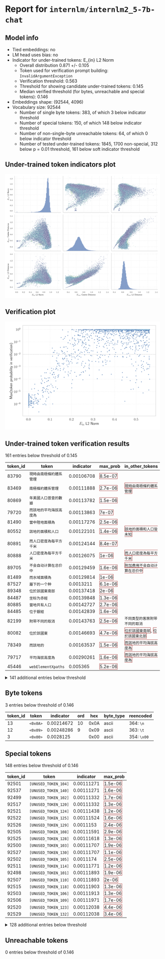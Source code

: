 # Report for `internlm/internlm2_5-7b-chat`

## Model info

* Tied embeddings: no
* LM head uses bias: no
* Indicator for under-trained tokens: E_{in} L2 Norm
  * Overall distribution 0.871 +/- 0.105
  * Token used for verification prompt building: `InvalidArgumentException`
  * Verification threshold: 0.563
  * Threshold for showing candidate under-trained tokens: 0.145
  * Median verified threshold (for bytes, unreachable and special tokens): 0.146
* Embeddings shape: (92544, 4096)
* Vocabulary size: 92544
  * Number of single byte tokens: 383, of which 3 below indicator threshold
  * Number of special tokens: 150, of which 148 below indicator threshold
  * Number of non-single-byte unreachable tokens: 64, of which 0 below indicator threshold
  * Number of tested under-trained tokens: 1845, 1700 non-special, 312 below p = 0.01 threshold, 161 below soft indicator threshold

## Under-trained token indicators plot
![Indicators scatter plots](../indicators_pairplot_byid/internlm_internlm2_5_7b_chat.png)

## Verification plot
![Verification plot](../verifications_scatterplot/internlm_internlm2_5_7b_chat.png)

## Under-trained token verification results
161 entries below threshold of 0.145

|   token_id | token                              |   indicator | max_prob                                                         | in_other_tokens                                                                                                                                                          |
|------------|------------------------------------|-------------|------------------------------------------------------------------|--------------------------------------------------------------------------------------------------------------------------------------------------------------------------|
|      83790 | ````` 現時由南極條約體系管理 ````` |  0.00106708 | <span style='border: 1px solid rgb(169, 68, 66);'>8.5e-07</span> |                                                                                                                                                                          |
|      83469 | ````` 南極條約體系管理 `````       |  0.00111888 | <span style='border: 1px solid rgb(169, 68, 66);'>2.7e-06</span> | <span style='border: 1px solid rgb(169, 68, 66);'>````` 現時由南極條約體系管理 `````</span>                                                                              |
|      80869 | ````` 年美國人口普查的數據 `````   |  0.00113782 | <span style='border: 1px solid rgb(169, 68, 66);'>1.5e-06</span> |                                                                                                                                                                          |
|      79720 | ````` 而該地的平均海拔高度為 ````` |  0.00113863 | <span style='border: 1px solid rgb(169, 68, 66);'>7e-07</span>   |                                                                                                                                                                          |
|      81490 | ````` 當中陸地面積為 `````         |  0.00117276 | <span style='border: 1px solid rgb(169, 68, 66);'>2.5e-06</span> |                                                                                                                                                                          |
|      80552 | ````` 該地的面積和人口 `````       |  0.00122101 | <span style='border: 1px solid rgb(169, 68, 66);'>1.4e-06</span> | <span style='border: 1px solid rgb(169, 68, 66);'>````` 該地的面積和人口皆未知 `````</span>                                                                              |
|      80891 | ````` 而人口密度為每平方千米 ````` |  0.00124144 | <span style='border: 1px solid rgb(169, 68, 66);'>8.4e-07</span> |                                                                                                                                                                          |
|      80888 | ````` 人口密度為每平方千米 `````   |  0.00126075 | <span style='border: 1px solid rgb(169, 68, 66);'>1e-06</span>   | <span style='border: 1px solid rgb(169, 68, 66);'>````` 而人口密度為每平方千米 `````</span>                                                                              |
|      89705 | ````` 不会自动计算在总价中 `````   |  0.00129459 | <span style='border: 1px solid rgb(169, 68, 66);'>1.6e-06</span> | <span style='border: 1px solid rgb(169, 68, 66);'>````` 附加费用不会自动计算在总价中 `````</span>                                                                        |
|      81489 | ````` 而水域面積為 `````           |  0.00129814 | <span style='border: 1px solid rgb(169, 68, 66);'>1e-06</span>   |                                                                                                                                                                          |
|      87527 | ````` 屬下的一个种 `````           |  0.0013211  | <span style='border: 1px solid rgb(169, 68, 66);'>6.1e-06</span> |                                                                                                                                                                          |
|      89348 | ````` 位於該國東南部 `````         |  0.00137418 | <span style='border: 1px solid rgb(169, 68, 66);'>2e-06</span>   |                                                                                                                                                                          |
|      84487 | ````` 坐标为赤經 `````             |  0.00139848 | <span style='border: 1px solid rgb(169, 68, 66);'>1.3e-06</span> |                                                                                                                                                                          |
|      80885 | ````` 當地共有人口 `````           |  0.00142727 | <span style='border: 1px solid rgb(169, 68, 66);'>2.7e-06</span> |                                                                                                                                                                          |
|      84485 | ````` 位于銀經 `````               |  0.00142839 | <span style='border: 1px solid rgb(169, 68, 66);'>1.6e-06</span> |                                                                                                                                                                          |
|      82199 | ````` 附带不同的取消 `````         |  0.00143763 | <span style='border: 1px solid rgb(169, 68, 66);'>2.5e-06</span> | ````` 不同类型的客房附带不同的取消 `````                                                                                                                                 |
|      80082 | ````` 位於該國東 `````             |  0.00146693 | <span style='border: 1px solid rgb(169, 68, 66);'>4.7e-06</span> | <span style='border: 1px solid rgb(169, 68, 66);'>````` 位於該國東南部 `````</span>, <span style='border: 1px solid rgb(169, 68, 66);'>````` 位於該國東北部 `````</span> |
|      78349 | ````` 而該地的 `````               |  0.00163537 | <span style='border: 1px solid rgb(169, 68, 66);'>1.5e-06</span> | <span style='border: 1px solid rgb(169, 68, 66);'>````` 而該地的平均海拔高度為 `````</span>                                                                              |
|      79717 | ````` 平均海拔高度為 `````         |  0.00290261 | <span style='border: 1px solid rgb(169, 68, 66);'>1.6e-06</span> | <span style='border: 1px solid rgb(169, 68, 66);'>````` 而該地的平均海拔高度為 `````</span>                                                                              |
|      45446 | ````` webElementXpaths `````       |  0.005365   | <span style='border: 1px solid rgb(169, 68, 66);'>5.2e-06</span> |                                                                                                                                                                          |
<details><summary>141 additional entries below threshold</summary>

|   token_id | token                                |   indicator | max_prob                                                         | in_other_tokens                                                                                                                                                                                                                                                                                                                                                                                                                    |
|------------|--------------------------------------|-------------|------------------------------------------------------------------|------------------------------------------------------------------------------------------------------------------------------------------------------------------------------------------------------------------------------------------------------------------------------------------------------------------------------------------------------------------------------------------------------------------------------------|
|      91998 | ````` 為輻鰭魚綱鱸形目 `````         |  0.00573614 | <span style='border: 1px solid rgb(169, 68, 66);'>9.4e-07</span> |                                                                                                                                                                                                                                                                                                                                                                                                                                    |
|      89347 | ````` 位於該國南部 `````             |  0.00872311 | <span style='border: 1px solid rgb(169, 68, 66);'>1.5e-06</span> |                                                                                                                                                                                                                                                                                                                                                                                                                                    |
|      85979 | ````` 底層水域 `````                 |  0.00877862 | <span style='border: 1px solid rgb(169, 68, 66);'>7.9e-07</span> |                                                                                                                                                                                                                                                                                                                                                                                                                                    |
|      85919 | ````` 注意调料根据自己口味 `````     |  0.00897476 | <span style='border: 1px solid rgb(169, 68, 66);'>4.1e-06</span> | ````` 注意调料根据自己口味适量增减 `````                                                                                                                                                                                                                                                                                                                                                                                           |
|      84023 | ````` 省負責管轄 `````               |  0.00923175 | <span style='border: 1px solid rgb(169, 68, 66);'>3.6e-06</span> |                                                                                                                                                                                                                                                                                                                                                                                                                                    |
|      87583 | ````` 位於該國中部 `````             |  0.00958838 | <span style='border: 1px solid rgb(169, 68, 66);'>1.5e-06</span> |                                                                                                                                                                                                                                                                                                                                                                                                                                    |
|      89095 | ````` 位於該國西南部 `````           |  0.00983656 | <span style='border: 1px solid rgb(169, 68, 66);'>1.1e-06</span> |                                                                                                                                                                                                                                                                                                                                                                                                                                    |
|      78211 | ````` 文章来自豆果美食达人作者 ````` |  0.0100826  | <span style='border: 1px solid rgb(169, 68, 66);'>1.9e-06</span> | ````` 该文章来自豆果美食达人作者 `````                                                                                                                                                                                                                                                                                                                                                                                             |
|      77349 | ````` 生活習性不明 `````             |  0.011304   | <span style='border: 1px solid rgb(169, 68, 66);'>1.2e-06</span> |                                                                                                                                                                                                                                                                                                                                                                                                                                    |
|      80803 | ````` 水域面積為 `````               |  0.0116494  | <span style='border: 1px solid rgb(169, 68, 66);'>2e-06</span>   | <span style='border: 1px solid rgb(169, 68, 66);'>````` 而水域面積為 `````</span>                                                                                                                                                                                                                                                                                                                                                  |
|      81190 | ````` 縣的一個非建制地區 `````       |  0.0125105  | <span style='border: 1px solid rgb(169, 68, 66);'>1.6e-06</span> |                                                                                                                                                                                                                                                                                                                                                                                                                                    |
|      33925 | ````` ▁+#+#+#+ `````                 |  0.0127084  | <span style='border: 1px solid rgb(169, 68, 66);'>2e-06</span>   | <span style='border: 1px solid rgb(169, 68, 66);'>````` ▁+#+#+#+#+#+ `````</span>                                                                                                                                                                                                                                                                                                                                                  |
|      91816 | ````` 位於該國東北部 `````           |  0.0133417  | <span style='border: 1px solid rgb(169, 68, 66);'>7.7e-07</span> |                                                                                                                                                                                                                                                                                                                                                                                                                                    |
|      56255 | ````` :-------------</ `````         |  0.0134696  | <span style='border: 1px solid rgb(169, 68, 66);'>1.4e-06</span> |                                                                                                                                                                                                                                                                                                                                                                                                                                    |
|      32810 | ````` webElementProperties `````     |  0.0137047  | <span style='border: 1px solid rgb(169, 68, 66);'>1.1e-06</span> |                                                                                                                                                                                                                                                                                                                                                                                                                                    |
|      83387 | ````` 南極條約體系 `````             |  0.0138894  | <span style='border: 1px solid rgb(169, 68, 66);'>3.7e-06</span> | <span style='border: 1px solid rgb(169, 68, 66);'>````` 南極條約體系管理 `````</span>, <span style='border: 1px solid rgb(169, 68, 66);'>````` 現時由南極條約體系管理 `````</span>                                                                                                                                                                                                                                                 |
|      80556 | ````` 該地的面積和人口皆未知 `````   |  0.0143349  | <span style='border: 1px solid rgb(169, 68, 66);'>1.6e-05</span> |                                                                                                                                                                                                                                                                                                                                                                                                                                    |
|      92269 | ````` 是南極洲的 `````               |  0.0146674  | <span style='border: 1px solid rgb(169, 68, 66);'>2.9e-06</span> |                                                                                                                                                                                                                                                                                                                                                                                                                                    |
|      73798 | ````` 區負責管轄 `````               |  0.0155705  | <span style='border: 1px solid rgb(169, 68, 66);'>1.7e-06</span> |                                                                                                                                                                                                                                                                                                                                                                                                                                    |
|      84008 | ````` 河道全長 `````                 |  0.0158706  | <span style='border: 1px solid rgb(169, 68, 66);'>3.1e-06</span> |                                                                                                                                                                                                                                                                                                                                                                                                                                    |
|      74132 | ````` 輻鰭魚綱 `````                 |  0.0166554  | <span style='border: 1px solid rgb(169, 68, 66);'>5.4e-06</span> | <span style='border: 1px solid rgb(169, 68, 66);'>````` 為輻鰭魚綱 `````</span>, <span style='border: 1px solid rgb(169, 68, 66);'>````` 為輻鰭魚綱鱸形目 `````</span>                                                                                                                                                                                                                                                             |
|      76013 | ````` 是烏克蘭的村落 `````           |  0.0168909  | <span style='border: 1px solid rgb(169, 68, 66);'>1.2e-06</span> |                                                                                                                                                                                                                                                                                                                                                                                                                                    |
|      78509 | ````` 位於該國西部 `````             |  0.0184384  | <span style='border: 1px solid rgb(169, 68, 66);'>5.5e-07</span> |                                                                                                                                                                                                                                                                                                                                                                                                                                    |
|      89702 | ````` 需在入住时 `````               |  0.0207848  | <span style='border: 1px solid rgb(169, 68, 66);'>1.4e-06</span> | <span style='border: 1px solid rgb(169, 68, 66);'>````` 需在入住时另行支付 `````</span>, <span style='border: 1px solid rgb(169, 68, 66);'>````` 您需在入住时另行支付 `````</span>                                                                                                                                                                                                                                                 |
|      50425 | ````` SpecWarn `````                 |  0.0217366  | <span style='border: 1px solid rgb(169, 68, 66);'>5.7e-07</span> |                                                                                                                                                                                                                                                                                                                                                                                                                                    |
|      82215 | ````` 预订和预先 `````               |  0.0225592  | <span style='border: 1px solid rgb(169, 68, 66);'>1.1e-06</span> | ````` 预订和预先付费政策 `````                                                                                                                                                                                                                                                                                                                                                                                                     |
|      80808 | ````` 陸地面積為 `````               |  0.0228559  | <span style='border: 1px solid rgb(169, 68, 66);'>1.1e-06</span> | <span style='border: 1px solid rgb(169, 68, 66);'>````` 當中陸地面積為 `````</span>                                                                                                                                                                                                                                                                                                                                                |
|      45445 | ````` webElementX `````              |  0.0229652  | <span style='border: 1px solid rgb(169, 68, 66);'>1.4e-06</span> | <span style='border: 1px solid rgb(169, 68, 66);'>````` webElementXpaths `````</span>                                                                                                                                                                                                                                                                                                                                              |
|      80690 | ````` 人口密度為每 `````             |  0.0231007  | <span style='border: 1px solid rgb(169, 68, 66);'>2.4e-06</span> | <span style='border: 1px solid rgb(169, 68, 66);'>````` 人口密度為每平方千米 `````</span>, <span style='border: 1px solid rgb(169, 68, 66);'>````` 而人口密度為每平方千米 `````</span>                                                                                                                                                                                                                                             |
|      83935 | ````` 位於該國北部 `````             |  0.0250792  | <span style='border: 1px solid rgb(169, 68, 66);'>1e-06</span>   |                                                                                                                                                                                                                                                                                                                                                                                                                                    |
|      74111 | ````` 輻鰭魚 `````                   |  0.0257552  | <span style='border: 1px solid rgb(169, 68, 66);'>1.6e-06</span> | <span style='border: 1px solid rgb(169, 68, 66);'>````` 輻鰭魚綱 `````</span>, <span style='border: 1px solid rgb(169, 68, 66);'>````` 為輻鰭魚綱 `````</span>, <span style='border: 1px solid rgb(169, 68, 66);'>````` 為輻鰭魚綱鱸形目 `````</span>                                                                                                                                                                              |
|      79781 | ````` 層水域 `````                   |  0.0260072  | <span style='border: 1px solid rgb(169, 68, 66);'>5.3e-06</span> | <span style='border: 1px solid rgb(169, 68, 66);'>````` 底層水域 `````</span>                                                                                                                                                                                                                                                                                                                                                      |
|      84462 | ````` 銀緯 `````                     |  0.0274496  | <span style='border: 1px solid rgb(169, 68, 66);'>1.8e-05</span> |                                                                                                                                                                                                                                                                                                                                                                                                                                    |
|      83203 | ````` 南極條約 `````                 |  0.0290841  | <span style='border: 1px solid rgb(169, 68, 66);'>4e-05</span>   | <span style='border: 1px solid rgb(169, 68, 66);'>````` 南極條約體系 `````</span>, <span style='border: 1px solid rgb(169, 68, 66);'>````` 南極條約體系管理 `````</span>, <span style='border: 1px solid rgb(169, 68, 66);'>````` 現時由南極條約體系管理 `````</span>                                                                                                                                                              |
|      80523 | ````` 鄰車站 `````                   |  0.0294802  | <span style='border: 1px solid rgb(169, 68, 66);'>3.6e-06</span> |                                                                                                                                                                                                                                                                                                                                                                                                                                    |
|      78968 | ````` 是南極洲 `````                 |  0.0301938  | <span style='border: 1px solid rgb(169, 68, 66);'>5.7e-06</span> | <span style='border: 1px solid rgb(169, 68, 66);'>````` 是南極洲的 `````</span>                                                                                                                                                                                                                                                                                                                                                    |
|      79859 | ````` 非建制地區 `````               |  0.0308583  | <span style='border: 1px solid rgb(169, 68, 66);'>2.6e-06</span> | <span style='border: 1px solid rgb(169, 68, 66);'>````` 縣的一個非建制地區 `````</span>                                                                                                                                                                                                                                                                                                                                            |
|      79507 | ````` 州負責管轄 `````               |  0.0312634  | <span style='border: 1px solid rgb(169, 68, 66);'>1.8e-06</span> |                                                                                                                                                                                                                                                                                                                                                                                                                                    |
|      89311 | ````` 鱸形目 `````                   |  0.0351945  | <span style='border: 1px solid rgb(169, 68, 66);'>1.2e-06</span> | <span style='border: 1px solid rgb(169, 68, 66);'>````` 為輻鰭魚綱鱸形目 `````</span>                                                                                                                                                                                                                                                                                                                                              |
|      76502 | ````` 科的其中一種 `````             |  0.0355322  | <span style='border: 1px solid rgb(169, 68, 66);'>2.6e-06</span> |                                                                                                                                                                                                                                                                                                                                                                                                                                    |
|      89088 | ````` 棲息深度 `````                 |  0.0365379  | <span style='border: 1px solid rgb(169, 68, 66);'>3e-06</span>   |                                                                                                                                                                                                                                                                                                                                                                                                                                    |
|      83000 | ````` 山脈的一部分 `````             |  0.038324   | <span style='border: 1px solid rgb(169, 68, 66);'>1.3e-06</span> |                                                                                                                                                                                                                                                                                                                                                                                                                                    |
|      70411 | ````` 位於該國 `````                 |  0.0394326  | <span style='border: 1px solid rgb(169, 68, 66);'>1.8e-06</span> | <span style='border: 1px solid rgb(169, 68, 66);'>````` 位於該國西部 `````</span>, <span style='border: 1px solid rgb(169, 68, 66);'>````` 位於該國東 `````</span>, <span style='border: 1px solid rgb(169, 68, 66);'>````` 位於該國北部 `````</span>, <span style='border: 1px solid rgb(169, 68, 66);'>````` 位於該國中部 `````</span>, <span style='border: 1px solid rgb(169, 68, 66);'>````` 位於該國西南部 `````</span>, ... |
|      84474 | ````` 銀經 `````                     |  0.0419633  | <span style='border: 1px solid rgb(169, 68, 66);'>1.2e-06</span> | <span style='border: 1px solid rgb(169, 68, 66);'>````` 位于銀經 `````</span>                                                                                                                                                                                                                                                                                                                                                      |
|      74536 | ````` 是烏克蘭的 `````               |  0.0424551  | <span style='border: 1px solid rgb(169, 68, 66);'>7.2e-06</span> | <span style='border: 1px solid rgb(169, 68, 66);'>````` 是烏克蘭的村落 `````</span>                                                                                                                                                                                                                                                                                                                                                |
|      55082 | ````` ▁;;^ `````                     |  0.0430051  | <span style='border: 1px solid rgb(169, 68, 66);'>9.7e-07</span> |                                                                                                                                                                                                                                                                                                                                                                                                                                    |
|      82138 | ````` 車人次 `````                   |  0.0437772  | <span style='border: 1px solid rgb(169, 68, 66);'>2.2e-06</span> |                                                                                                                                                                                                                                                                                                                                                                                                                                    |
|      87817 | ````` 地面車站 `````                 |  0.0451711  | <span style='border: 1px solid rgb(169, 68, 66);'>1.3e-05</span> |                                                                                                                                                                                                                                                                                                                                                                                                                                    |
|      89982 | ````` 加床或婴儿床 `````             |  0.0456711  | <span style='border: 1px solid rgb(169, 68, 66);'>6.3e-06</span> | <span style='border: 1px solid rgb(169, 68, 66);'>````` 所提出的任何加床或婴儿床 `````</span>                                                                                                                                                                                                                                                                                                                                      |
|      86080 | ````` 準決賽及決賽 `````             |  0.0458402  | <span style='border: 1px solid rgb(169, 68, 66);'>1.6e-06</span> |                                                                                                                                                                                                                                                                                                                                                                                                                                    |
|      75089 | ````` 為輻鰭魚綱 `````               |  0.0464653  | <span style='border: 1px solid rgb(169, 68, 66);'>1.7e-06</span> | <span style='border: 1px solid rgb(169, 68, 66);'>````` 為輻鰭魚綱鱸形目 `````</span>                                                                                                                                                                                                                                                                                                                                              |
|      92069 | ````` 灰色即表示 `````               |  0.0470089  | <span style='border: 1px solid rgb(169, 68, 66);'>1.6e-06</span> | <span style='border: 1px solid rgb(255, 145, 0);'>````` 后面的圆点变为灰色即表示 `````</span>                                                                                                                                                                                                                                                                                                                                      |
|      84129 | ````` 印地安納州 `````               |  0.0479914  | <span style='border: 1px solid rgb(169, 68, 66);'>2.4e-07</span> |                                                                                                                                                                                                                                                                                                                                                                                                                                    |
|      49826 | ````` ▁prostituerte `````            |  0.0541535  | <span style='border: 1px solid rgb(169, 68, 66);'>2.5e-06</span> |                                                                                                                                                                                                                                                                                                                                                                                                                                    |
|      81306 | ````` 脂鯉 `````                     |  0.0583067  | <span style='border: 1px solid rgb(169, 68, 66);'>5.1e-05</span> |                                                                                                                                                                                                                                                                                                                                                                                                                                    |
|      79498 | ````` 海拔高度為 `````               |  0.058311   | <span style='border: 1px solid rgb(169, 68, 66);'>0.00018</span> | <span style='border: 1px solid rgb(169, 68, 66);'>````` 平均海拔高度為 `````</span>, <span style='border: 1px solid rgb(169, 68, 66);'>````` 而該地的平均海拔高度為 `````</span>                                                                                                                                                                                                                                                   |
|      54094 | ````` .sulake `````                  |  0.0609712  | <span style='border: 1px solid rgb(169, 68, 66);'>4.5e-05</span> |                                                                                                                                                                                                                                                                                                                                                                                                                                    |
|      80789 | ````` 旅客鐵道 `````                 |  0.0612463  | <span style='border: 1px solid rgb(169, 68, 66);'>0.0001</span>  |                                                                                                                                                                                                                                                                                                                                                                                                                                    |
|      91612 | ````` 島式月台 `````                 |  0.0634915  | <span style='border: 1px solid rgb(169, 68, 66);'>1.2e-05</span> |                                                                                                                                                                                                                                                                                                                                                                                                                                    |
|      90482 | ````` 而該地 `````                   |  0.0646358  | <span style='border: 1px solid rgb(169, 68, 66);'>7.5e-05</span> |                                                                                                                                                                                                                                                                                                                                                                                                                                    |
|      80533 | ````` 面積和人口 `````               |  0.0651382  | <span style='border: 1px solid rgb(169, 68, 66);'>4.9e-06</span> | <span style='border: 1px solid rgb(169, 68, 66);'>````` 該地的面積和人口 `````</span>, <span style='border: 1px solid rgb(169, 68, 66);'>````` 該地的面積和人口皆未知 `````</span>                                                                                                                                                                                                                                                 |
|      45337 | ````` ▁swingerclub `````             |  0.0656844  | <span style='border: 1px solid rgb(169, 68, 66);'>2.1e-05</span> |                                                                                                                                                                                                                                                                                                                                                                                                                                    |
|      70873 | ````` 負責管轄 `````                 |  0.0658305  | <span style='border: 1px solid rgb(169, 68, 66);'>1.4e-05</span> | <span style='border: 1px solid rgb(169, 68, 66);'>````` 區負責管轄 `````</span>, <span style='border: 1px solid rgb(169, 68, 66);'>````` 州負責管轄 `````</span>, <span style='border: 1px solid rgb(169, 68, 66);'>````` 省負責管轄 `````</span>                                                                                                                                                                                  |
|      85882 | ````` 及決賽 `````                   |  0.066971   | <span style='border: 1px solid rgb(169, 68, 66);'>3.8e-06</span> | <span style='border: 1px solid rgb(169, 68, 66);'>````` 準決賽及決賽 `````</span>                                                                                                                                                                                                                                                                                                                                                  |
|      75157 | ````` 是位於美國 `````               |  0.067565   | <span style='border: 1px solid rgb(169, 68, 66);'>9.5e-07</span> |                                                                                                                                                                                                                                                                                                                                                                                                                                    |
|      89762 | ````` 車站大樓 `````                 |  0.0676385  | <span style='border: 1px solid rgb(169, 68, 66);'>8.9e-06</span> |                                                                                                                                                                                                                                                                                                                                                                                                                                    |
|      55518 | ````` ▁;;= `````                     |  0.0691518  | <span style='border: 1px solid rgb(169, 68, 66);'>9.7e-06</span> |                                                                                                                                                                                                                                                                                                                                                                                                                                    |
|      78624 | ````` 人口密度為 `````               |  0.0697895  | <span style='border: 1px solid rgb(169, 68, 66);'>2.2e-05</span> | <span style='border: 1px solid rgb(169, 68, 66);'>````` 人口密度為每 `````</span>, <span style='border: 1px solid rgb(169, 68, 66);'>````` 人口密度為每平方千米 `````</span>, <span style='border: 1px solid rgb(169, 68, 66);'>````` 而人口密度為每平方千米 `````</span>                                                                                                                                                          |
|      87207 | ````` 總教區 `````                   |  0.0722181  | <span style='border: 1px solid rgb(169, 68, 66);'>1.9e-05</span> |                                                                                                                                                                                                                                                                                                                                                                                                                                    |
|      78070 | ````` 年美國人口普查 `````           |  0.0743354  | <span style='border: 1px solid rgb(169, 68, 66);'>5.5e-05</span> | <span style='border: 1px solid rgb(169, 68, 66);'>````` 年美國人口普查的數據 `````</span>                                                                                                                                                                                                                                                                                                                                          |
|      41550 | ````` \tNullCheck `````              |  0.0749475  | <span style='border: 1px solid rgb(169, 68, 66);'>0.00012</span> |                                                                                                                                                                                                                                                                                                                                                                                                                                    |
|      85602 | ````` 名舉人 `````                   |  0.0754824  | <span style='border: 1px solid rgb(169, 68, 66);'>1e-06</span>   |                                                                                                                                                                                                                                                                                                                                                                                                                                    |
|      86832 | ````` 本魚 `````                     |  0.0757248  | <span style='border: 1px solid rgb(169, 68, 66);'>0.00033</span> |                                                                                                                                                                                                                                                                                                                                                                                                                                    |
|      83995 | ````` 赤經 `````                     |  0.0772708  | <span style='border: 1px solid rgb(169, 68, 66);'>1e-05</span>   | <span style='border: 1px solid rgb(169, 68, 66);'>````` 坐标为赤經 `````</span>                                                                                                                                                                                                                                                                                                                                                    |
|      84710 | ````` 合作两次以上的 `````           |  0.0797078  | <span style='border: 1px solid rgb(169, 68, 66);'>1.7e-06</span> | ````` 合作两次以上的影人 `````                                                                                                                                                                                                                                                                                                                                                                                                     |
|      92161 | ````` 號月台 `````                   |  0.0802564  | <span style='border: 1px solid rgb(169, 68, 66);'>1.4e-05</span> |                                                                                                                                                                                                                                                                                                                                                                                                                                    |
|      72262 | ````` 下辖以下地区 `````             |  0.0808345  | <span style='border: 1px solid rgb(169, 68, 66);'>8.8e-07</span> | <span style='border: 1px solid rgb(169, 68, 66);'>````` 镇下辖以下地区 `````</span>, <span style='border: 1px solid rgb(169, 68, 66);'>````` 乡下辖以下地区 `````</span>, <span style='border: 1px solid rgb(169, 68, 66);'>````` 街道下辖以下地区 `````</span>                                                                                                                                                                    |
|      91912 | ````` 年夏季奧林匹克運動會 `````     |  0.0815058  | <span style='border: 1px solid rgb(169, 68, 66);'>0.00011</span> |                                                                                                                                                                                                                                                                                                                                                                                                                                    |
|      74006 | ````` 鰭魚 `````                     |  0.0824024  | <span style='border: 1px solid rgb(169, 68, 66);'>0.00033</span> | <span style='border: 1px solid rgb(169, 68, 66);'>````` 輻鰭魚 `````</span>, <span style='border: 1px solid rgb(169, 68, 66);'>````` 輻鰭魚綱 `````</span>, <span style='border: 1px solid rgb(169, 68, 66);'>````` 為輻鰭魚綱 `````</span>, <span style='border: 1px solid rgb(169, 68, 66);'>````` 為輻鰭魚綱鱸形目 `````</span>                                                                                                 |
|      86088 | ````` 是一颗围绕太阳公转 `````       |  0.0836523  | <span style='border: 1px solid rgb(169, 68, 66);'>2.7e-06</span> | <span style='border: 1px solid rgb(255, 145, 0);'>````` 是一颗围绕太阳公转的小行星 `````</span>                                                                                                                                                                                                                                                                                                                                    |
|      84740 | ````` 科會試 `````                   |  0.0837438  | <span style='border: 1px solid rgb(169, 68, 66);'>1.7e-05</span> |                                                                                                                                                                                                                                                                                                                                                                                                                                    |
|      81659 | ````` 該庄 `````                     |  0.0851025  | <span style='border: 1px solid rgb(169, 68, 66);'>6.7e-05</span> |                                                                                                                                                                                                                                                                                                                                                                                                                                    |
|      42371 | ````` ▁prostituerade `````           |  0.0857547  | <span style='border: 1px solid rgb(169, 68, 66);'>2.6e-05</span> |                                                                                                                                                                                                                                                                                                                                                                                                                                    |
|      53464 | ````` ((&___ `````                   |  0.087357   | <span style='border: 1px solid rgb(169, 68, 66);'>9.9e-06</span> |                                                                                                                                                                                                                                                                                                                                                                                                                                    |
|      57565 | ````` ▁principalColumn `````         |  0.088734   | <span style='border: 1px solid rgb(169, 68, 66);'>0.00062</span> |                                                                                                                                                                                                                                                                                                                                                                                                                                    |
|      56753 | ````` ▁{{--< `````                   |  0.0888864  | <span style='border: 1px solid rgb(169, 68, 66);'>3e-05</span>   |                                                                                                                                                                                                                                                                                                                                                                                                                                    |
|      92216 | ````` 張單曲 `````                   |  0.0903982  | <span style='border: 1px solid rgb(169, 68, 66);'>1.5e-05</span> |                                                                                                                                                                                                                                                                                                                                                                                                                                    |
|      40107 | ````` rigesimal `````                |  0.0910731  | <span style='border: 1px solid rgb(169, 68, 66);'>7.5e-05</span> | <span style='border: 1px solid rgb(169, 68, 66);'>````` atrigesimal `````</span>, <span style='border: 1px solid rgb(169, 68, 66);'>````` ▁hexatrigesimal `````</span>                                                                                                                                                                                                                                                             |
|      57274 | ````` IntoConstraints `````          |  0.091309   | <span style='border: 1px solid rgb(169, 68, 66);'>0.00013</span> | <span style='border: 1px solid rgb(255, 145, 0);'>````` AutoresizingMaskIntoConstraints `````</span>, ````` latesAutoresizingMaskIntoConstraints `````                                                                                                                                                                                                                                                                             |
|      89877 | ````` 庄為 `````                     |  0.0919976  | <span style='border: 1px solid rgb(169, 68, 66);'>8.1e-05</span> |                                                                                                                                                                                                                                                                                                                                                                                                                                    |
|      89983 | ````` 的要求均需获得 `````           |  0.0928538  | <span style='border: 1px solid rgb(169, 68, 66);'>3.6e-06</span> | <span style='border: 1px solid rgb(169, 68, 66);'>````` 的要求均需获得酒店的确认 `````</span>                                                                                                                                                                                                                                                                                                                                      |
|      79524 | ````` 的座標為 `````                 |  0.0929539  | <span style='border: 1px solid rgb(169, 68, 66);'>7.6e-06</span> |                                                                                                                                                                                                                                                                                                                                                                                                                                    |
|      81612 | ````` 乡下辖以下地区 `````           |  0.0957371  | <span style='border: 1px solid rgb(169, 68, 66);'>3.1e-05</span> |                                                                                                                                                                                                                                                                                                                                                                                                                                    |
|      78170 | ````` 文章来自豆果美食达人 `````     |  0.0972068  | <span style='border: 1px solid rgb(169, 68, 66);'>0.00013</span> | <span style='border: 1px solid rgb(169, 68, 66);'>````` 文章来自豆果美食达人作者 `````</span>, ````` 该文章来自豆果美食达人作者 `````                                                                                                                                                                                                                                                                                              |
|      44235 | ````` >tagger `````                  |  0.100594   | <span style='border: 1px solid rgb(169, 68, 66);'>0.00031</span> |                                                                                                                                                                                                                                                                                                                                                                                                                                    |
|      74599 | ````` 體長可達 `````                 |  0.101562   | <span style='border: 1px solid rgb(169, 68, 66);'>9.6e-06</span> |                                                                                                                                                                                                                                                                                                                                                                                                                                    |
|      77014 | ````` 亞目 `````                     |  0.104485   | <span style='border: 1px solid rgb(169, 68, 66);'>4e-05</span>   |                                                                                                                                                                                                                                                                                                                                                                                                                                    |
|      59829 | ````` .`\|`\n `````                  |  0.105473   | <span style='border: 1px solid rgb(169, 68, 66);'>8.4e-06</span> |                                                                                                                                                                                                                                                                                                                                                                                                                                    |
|      42140 | ````` atrigesimal `````              |  0.106416   | <span style='border: 1px solid rgb(169, 68, 66);'>0.00076</span> | <span style='border: 1px solid rgb(169, 68, 66);'>````` ▁hexatrigesimal `````</span>                                                                                                                                                                                                                                                                                                                                               |
|      38967 | ````` wcsstore `````                 |  0.108042   | <span style='border: 1px solid rgb(169, 68, 66);'>0.00049</span> |                                                                                                                                                                                                                                                                                                                                                                                                                                    |
|      83299 | ````` 包括以下物种 `````             |  0.109865   | <span style='border: 1px solid rgb(169, 68, 66);'>0.00023</span> | <span style='border: 1px solid rgb(169, 68, 66);'>````` 本属包括以下物种 `````</span>                                                                                                                                                                                                                                                                                                                                              |
|      85703 | ````` 一项住宿 `````                 |  0.109983   | <span style='border: 1px solid rgb(169, 68, 66);'>3e-05</span>   | <span style='border: 1px solid rgb(169, 68, 66);'>````` 一项住宿的免费政策 `````</span>, <span style='border: 1px solid rgb(169, 68, 66);'>````` 还会提供一项住宿的免费政策 `````</span>, ````` 酒店还会提供一项住宿的免费政策 `````                                                                                                                                                                                               |
|      85076 | ````` 鐵路車站 `````                 |  0.110375   | <span style='border: 1px solid rgb(251, 189, 8);'>0.032</span>   |                                                                                                                                                                                                                                                                                                                                                                                                                                    |
|      57726 | ````` MASConstraintMaker `````       |  0.11136    | <span style='border: 1px solid rgb(255, 145, 0);'>0.0071</span>  |                                                                                                                                                                                                                                                                                                                                                                                                                                    |
|      56787 | ````` ▁hexatrigesimal `````          |  0.111538   | <span style='border: 1px solid rgb(169, 68, 66);'>0.00026</span> |                                                                                                                                                                                                                                                                                                                                                                                                                                    |
|      84837 | ````` 客房条款 `````                 |  0.112078   | <span style='border: 1px solid rgb(169, 68, 66);'>1e-06</span>   | <span style='border: 1px solid rgb(255, 145, 0);'>````` 请参阅客房条款 `````</span>                                                                                                                                                                                                                                                                                                                                                |
|      75437 | ````` 縣的一個 `````                 |  0.113972   | <span style='border: 1px solid rgb(169, 68, 66);'>2.2e-05</span> | <span style='border: 1px solid rgb(169, 68, 66);'>````` 縣的一個非建制地區 `````</span>                                                                                                                                                                                                                                                                                                                                            |
|      84032 | ````` 赤緯 `````                     |  0.115036   | <span style='border: 1px solid rgb(251, 189, 8);'>0.014</span>   |                                                                                                                                                                                                                                                                                                                                                                                                                                    |
|      43617 | ````` %timeout `````                 |  0.115472   | <span style='border: 1px solid rgb(169, 68, 66);'>0.00066</span> |                                                                                                                                                                                                                                                                                                                                                                                                                                    |
|      58536 | ````` ▁typingsSlinky `````           |  0.115594   | <span style='border: 1px solid rgb(169, 68, 66);'>0.00034</span> |                                                                                                                                                                                                                                                                                                                                                                                                                                    |
|      57426 | ````` ▁principalTable `````          |  0.116496   | <span style='border: 1px solid rgb(169, 68, 66);'>0.00015</span> |                                                                                                                                                                                                                                                                                                                                                                                                                                    |
|      31479 | ````` ▁neuken `````                  |  0.117504   | <span style='border: 1px solid rgb(169, 68, 66);'>0.00035</span> |                                                                                                                                                                                                                                                                                                                                                                                                                                    |
|      89781 | ````` 國家足球隊 `````               |  0.118668   | <span style='border: 1px solid rgb(251, 189, 8);'>0.015</span>   |                                                                                                                                                                                                                                                                                                                                                                                                                                    |
|      89703 | ````` 不会自动计算 `````             |  0.118681   | <span style='border: 1px solid rgb(169, 68, 66);'>1.1e-05</span> | <span style='border: 1px solid rgb(169, 68, 66);'>````` 不会自动计算在总价中 `````</span>, <span style='border: 1px solid rgb(169, 68, 66);'>````` 附加费用不会自动计算在总价中 `````</span>                                                                                                                                                                                                                                       |
|      77059 | ````` 镇下辖以下地区 `````           |  0.118868   | <span style='border: 1px solid rgb(169, 68, 66);'>1.2e-05</span> |                                                                                                                                                                                                                                                                                                                                                                                                                                    |
|      89669 | ````` 電視動畫 `````                 |  0.119462   | <span style='border: 1px solid rgb(169, 68, 66);'>0.00025</span> |                                                                                                                                                                                                                                                                                                                                                                                                                                    |
|      77296 | ````` 生活習性 `````                 |  0.121738   | <span style='border: 1px solid rgb(251, 189, 8);'>0.02</span>    | <span style='border: 1px solid rgb(169, 68, 66);'>````` 生活習性不明 `````</span>                                                                                                                                                                                                                                                                                                                                                  |
|      82712 | ````` 現時由 `````                   |  0.123581   | <span style='border: 1px solid rgb(169, 68, 66);'>0.00012</span> | <span style='border: 1px solid rgb(169, 68, 66);'>````` 現時由南極條約體系管理 `````</span>                                                                                                                                                                                                                                                                                                                                        |
|      59509 | ````` _RGCTX `````                   |  0.125609   | <span style='border: 1px solid rgb(169, 68, 66);'>0.00063</span> |                                                                                                                                                                                                                                                                                                                                                                                                                                    |
|      91582 | ````` 街道下辖以下地区 `````         |  0.125668   | <span style='border: 1px solid rgb(169, 68, 66);'>2.4e-05</span> |                                                                                                                                                                                                                                                                                                                                                                                                                                    |
|      76761 | ````` 中华人民共和国政治人物 `````   |  0.125697   | <span style='border: 1px solid rgb(169, 68, 66);'>0.00016</span> |                                                                                                                                                                                                                                                                                                                                                                                                                                    |
|      39717 | ````` ▁bakeca `````                  |  0.126592   | <span style='border: 1px solid rgb(169, 68, 66);'>7.3e-05</span> |                                                                                                                                                                                                                                                                                                                                                                                                                                    |
|      49938 | ````` $IFn `````                     |  0.128271   | <span style='border: 1px solid rgb(169, 68, 66);'>0.0008</span>  |                                                                                                                                                                                                                                                                                                                                                                                                                                    |
|      51911 | ````` ▁erotique `````                |  0.129173   | <span style='border: 1px solid rgb(255, 145, 0);'>0.0032</span>  |                                                                                                                                                                                                                                                                                                                                                                                                                                    |
|      45542 | ````` ▁bryster `````                 |  0.130558   | <span style='border: 1px solid rgb(169, 68, 66);'>0.0007</span>  |                                                                                                                                                                                                                                                                                                                                                                                                                                    |
|      84076 | ````` 爾蘭 `````                     |  0.13111    | <span style='border: 1px solid rgb(255, 145, 0);'>0.0051</span>  | <span style='border: 1px solid rgb(40, 167, 69);'>````` 愛爾蘭 `````</span>                                                                                                                                                                                                                                                                                                                                                        |
|      39254 | ````` ▁erotici `````                 |  0.131787   | <span style='border: 1px solid rgb(255, 145, 0);'>0.0011</span>  |                                                                                                                                                                                                                                                                                                                                                                                                                                    |
|      29727 | ````` ▁StObject `````                |  0.131869   | <span style='border: 1px solid rgb(255, 145, 0);'>0.0027</span>  |                                                                                                                                                                                                                                                                                                                                                                                                                                    |
|      86901 | ````` 流域面積 `````                 |  0.132122   | <span style='border: 1px solid rgb(251, 189, 8);'>0.013</span>   |                                                                                                                                                                                                                                                                                                                                                                                                                                    |
|      81664 | ````` 名進士 `````                   |  0.134123   | <span style='border: 1px solid rgb(169, 68, 66);'>1.8e-05</span> |                                                                                                                                                                                                                                                                                                                                                                                                                                    |
|      82672 | ````` 伊利諾伊州 `````               |  0.135337   | <span style='border: 1px solid rgb(255, 145, 0);'>0.0017</span>  |                                                                                                                                                                                                                                                                                                                                                                                                                                    |
|      73967 | ````` 是烏克蘭 `````                 |  0.135896   | <span style='border: 1px solid rgb(255, 145, 0);'>0.002</span>   | <span style='border: 1px solid rgb(169, 68, 66);'>````` 是烏克蘭的 `````</span>, <span style='border: 1px solid rgb(169, 68, 66);'>````` 是烏克蘭的村落 `````</span>                                                                                                                                                                                                                                                               |
|      34226 | ````` ▁########. `````               |  0.136455   | <span style='border: 1px solid rgb(169, 68, 66);'>0.00014</span> |                                                                                                                                                                                                                                                                                                                                                                                                                                    |
|      87009 | ````` 為熱帶 `````                   |  0.136586   | <span style='border: 1px solid rgb(169, 68, 66);'>0.0002</span>  |                                                                                                                                                                                                                                                                                                                                                                                                                                    |
|      85152 | ````` 的绝对星等为 `````             |  0.136747   | <span style='border: 1px solid rgb(169, 68, 66);'>0.00056</span> | ````` 这颗小行星的绝对星等为 `````                                                                                                                                                                                                                                                                                                                                                                                                 |
|      43574 | ````` compileComponents `````        |  0.138289   | <span style='border: 1px solid rgb(255, 145, 0);'>0.0081</span>  |                                                                                                                                                                                                                                                                                                                                                                                                                                    |
|      71949 | ````` 下辖以下 `````                 |  0.138414   | <span style='border: 1px solid rgb(169, 68, 66);'>0.00017</span> | <span style='border: 1px solid rgb(169, 68, 66);'>````` 下辖以下地区 `````</span>, <span style='border: 1px solid rgb(169, 68, 66);'>````` 镇下辖以下地区 `````</span>, <span style='border: 1px solid rgb(169, 68, 66);'>````` 乡下辖以下地区 `````</span>, <span style='border: 1px solid rgb(169, 68, 66);'>````` 街道下辖以下地区 `````</span>                                                                                 |
|      32788 | ````` .UndefOr `````                 |  0.14029    | <span style='border: 1px solid rgb(169, 68, 66);'>0.00023</span> |                                                                                                                                                                                                                                                                                                                                                                                                                                    |
|      24478 | ````` :UIControl `````               |  0.14095    | <span style='border: 1px solid rgb(255, 145, 0);'>0.0014</span>  | <span style='border: 1px solid rgb(255, 145, 0);'>````` :UIControlState `````</span>, <span style='border: 1px solid rgb(255, 145, 0);'>````` :UIControlStateNormal `````</span>, <span style='border: 1px solid rgb(251, 189, 8);'>````` :UIControlEvent `````</span>, <span style='border: 1px solid rgb(251, 189, 8);'>````` :UIControlEventTouchUpInside `````</span>                                                          |
|      89904 | ````` 愛荷華州 `````                 |  0.141388   | <span style='border: 1px solid rgb(251, 189, 8);'>0.011</span>   |                                                                                                                                                                                                                                                                                                                                                                                                                                    |
|      55175 | ````` _REALTYPE `````                |  0.141574   | <span style='border: 1px solid rgb(255, 145, 0);'>0.002</span>   |                                                                                                                                                                                                                                                                                                                                                                                                                                    |
</details>


## Byte tokens
3 entries below threshold of 0.146

|   token_id | token              |   indicator |   ord | hex   | byte_type   | reencoded             |
|------------|--------------------|-------------|-------|-------|-------------|-----------------------|
|         13 | ````` <0x0A> ````` |  0.00214672 |    10 | 0x0A  | ascii       | 364: ````` \n `````   |
|         12 | ````` <0x09> ````` |  0.00248286 |     9 | 0x09  | ascii       | 363: ````` \t `````   |
|          3 | ````` <0x00> ````` |  0.0028125  |       | 0x00  | ascii       | 354: ````` \x00 ````` |


## Special tokens
148 entries below threshold of 0.146

|   token_id | token                          |   indicator | max_prob                                                         |
|------------|--------------------------------|-------------|------------------------------------------------------------------|
|      92501 | ````` [UNUSED_TOKEN_104] ````` |  0.00111271 | <span style='border: 1px solid rgb(169, 68, 66);'>1.5e-06</span> |
|      92537 | ````` [UNUSED_TOKEN_140] ````` |  0.00111271 | <span style='border: 1px solid rgb(169, 68, 66);'>1.6e-06</span> |
|      92499 | ````` [UNUSED_TOKEN_102] ````` |  0.00111332 | <span style='border: 1px solid rgb(169, 68, 66);'>1.7e-06</span> |
|      92517 | ````` [UNUSED_TOKEN_120] ````` |  0.00111332 | <span style='border: 1px solid rgb(169, 68, 66);'>1.3e-06</span> |
|      92521 | ````` [UNUSED_TOKEN_124] ````` |  0.00111438 | <span style='border: 1px solid rgb(169, 68, 66);'>1.2e-06</span> |
|      92522 | ````` [UNUSED_TOKEN_125] ````` |  0.00111524 | <span style='border: 1px solid rgb(169, 68, 66);'>1.6e-06</span> |
|      92526 | ````` [UNUSED_TOKEN_129] ````` |  0.0011153  | <span style='border: 1px solid rgb(169, 68, 66);'>2.4e-06</span> |
|      92505 | ````` [UNUSED_TOKEN_108] ````` |  0.00111591 | <span style='border: 1px solid rgb(169, 68, 66);'>2.9e-06</span> |
|      92525 | ````` [UNUSED_TOKEN_128] ````` |  0.00111618 | <span style='border: 1px solid rgb(169, 68, 66);'>1.3e-06</span> |
|      92500 | ````` [UNUSED_TOKEN_103] ````` |  0.00111707 | <span style='border: 1px solid rgb(169, 68, 66);'>1.9e-06</span> |
|      92527 | ````` [UNUSED_TOKEN_130] ````` |  0.00111707 | <span style='border: 1px solid rgb(169, 68, 66);'>1.1e-06</span> |
|      92502 | ````` [UNUSED_TOKEN_105] ````` |  0.0011174  | <span style='border: 1px solid rgb(169, 68, 66);'>2.5e-06</span> |
|      92511 | ````` [UNUSED_TOKEN_114] ````` |  0.00111771 | <span style='border: 1px solid rgb(169, 68, 66);'>1.2e-06</span> |
|      92498 | ````` [UNUSED_TOKEN_101] ````` |  0.00111893 | <span style='border: 1px solid rgb(169, 68, 66);'>1.9e-06</span> |
|      92507 | ````` [UNUSED_TOKEN_110] ````` |  0.00111893 | <span style='border: 1px solid rgb(169, 68, 66);'>2e-06</span>   |
|      92515 | ````` [UNUSED_TOKEN_118] ````` |  0.00111903 | <span style='border: 1px solid rgb(169, 68, 66);'>1.3e-06</span> |
|      92503 | ````` [UNUSED_TOKEN_106] ````` |  0.00111913 | <span style='border: 1px solid rgb(169, 68, 66);'>1.3e-06</span> |
|      92506 | ````` [UNUSED_TOKEN_109] ````` |  0.00111971 | <span style='border: 1px solid rgb(169, 68, 66);'>1.7e-06</span> |
|      92520 | ````` [UNUSED_TOKEN_123] ````` |  0.00112038 | <span style='border: 1px solid rgb(169, 68, 66);'>4.4e-06</span> |
|      92529 | ````` [UNUSED_TOKEN_132] ````` |  0.00112038 | <span style='border: 1px solid rgb(169, 68, 66);'>3.4e-06</span> |
<details><summary>128 additional entries below threshold</summary>

|   token_id | token                          |   indicator | max_prob                                                         | reencoded                                                 |
|------------|--------------------------------|-------------|------------------------------------------------------------------|-----------------------------------------------------------|
|      92509 | ````` [UNUSED_TOKEN_112] ````` |  0.00112048 | <span style='border: 1px solid rgb(169, 68, 66);'>1.3e-06</span> |                                                           |
|      92518 | ````` [UNUSED_TOKEN_121] ````` |  0.00112048 | <span style='border: 1px solid rgb(169, 68, 66);'>2.3e-06</span> |                                                           |
|      92512 | ````` [UNUSED_TOKEN_115] ````` |  0.00112055 | <span style='border: 1px solid rgb(169, 68, 66);'>4e-06</span>   |                                                           |
|      92523 | ````` [UNUSED_TOKEN_126] ````` |  0.00112094 | <span style='border: 1px solid rgb(169, 68, 66);'>1.5e-06</span> |                                                           |
|      92536 | ````` [UNUSED_TOKEN_139] ````` |  0.00112146 | <span style='border: 1px solid rgb(169, 68, 66);'>1.7e-06</span> |                                                           |
|      92516 | ````` [UNUSED_TOKEN_119] ````` |  0.00112197 | <span style='border: 1px solid rgb(169, 68, 66);'>2e-06</span>   |                                                           |
|      92535 | ````` [UNUSED_TOKEN_138] ````` |  0.00112214 | <span style='border: 1px solid rgb(169, 68, 66);'>3.4e-06</span> |                                                           |
|      92513 | ````` [UNUSED_TOKEN_116] ````` |  0.00112244 | <span style='border: 1px solid rgb(169, 68, 66);'>2.5e-06</span> |                                                           |
|      92531 | ````` [UNUSED_TOKEN_134] ````` |  0.00112268 | <span style='border: 1px solid rgb(169, 68, 66);'>4e-06</span>   |                                                           |
|      92524 | ````` [UNUSED_TOKEN_127] ````` |  0.00112284 | <span style='border: 1px solid rgb(169, 68, 66);'>2.5e-06</span> |                                                           |
|      92510 | ````` [UNUSED_TOKEN_113] ````` |  0.00112336 | <span style='border: 1px solid rgb(169, 68, 66);'>2.3e-06</span> |                                                           |
|      92528 | ````` [UNUSED_TOKEN_131] ````` |  0.00112336 | <span style='border: 1px solid rgb(169, 68, 66);'>1e-06</span>   |                                                           |
|      92504 | ````` [UNUSED_TOKEN_107] ````` |  0.00112343 | <span style='border: 1px solid rgb(169, 68, 66);'>2.3e-06</span> |                                                           |
|      92532 | ````` [UNUSED_TOKEN_135] ````` |  0.0011241  | <span style='border: 1px solid rgb(169, 68, 66);'>5.7e-06</span> |                                                           |
|      92533 | ````` [UNUSED_TOKEN_136] ````` |  0.00112776 | <span style='border: 1px solid rgb(169, 68, 66);'>1e-06</span>   |                                                           |
|      92514 | ````` [UNUSED_TOKEN_117] ````` |  0.00112918 | <span style='border: 1px solid rgb(169, 68, 66);'>1.7e-06</span> |                                                           |
|      92519 | ````` [UNUSED_TOKEN_122] ````` |  0.00113086 | <span style='border: 1px solid rgb(169, 68, 66);'>1.5e-06</span> |                                                           |
|      92534 | ````` [UNUSED_TOKEN_137] ````` |  0.00113217 | <span style='border: 1px solid rgb(169, 68, 66);'>1.9e-06</span> |                                                           |
|      92497 | ````` [UNUSED_TOKEN_100] ````` |  0.00113447 | <span style='border: 1px solid rgb(169, 68, 66);'>2e-06</span>   |                                                           |
|      92508 | ````` [UNUSED_TOKEN_111] ````` |  0.00113956 | <span style='border: 1px solid rgb(169, 68, 66);'>1.2e-06</span> |                                                           |
|      92530 | ````` [UNUSED_TOKEN_133] ````` |  0.00114834 | <span style='border: 1px solid rgb(169, 68, 66);'>3.1e-06</span> |                                                           |
|      92411 | ````` [UNUSED_TOKEN_14] `````  |  0.00116187 | <span style='border: 1px solid rgb(169, 68, 66);'>1.5e-06</span> |                                                           |
|      92438 | ````` [UNUSED_TOKEN_41] `````  |  0.00116187 | <span style='border: 1px solid rgb(169, 68, 66);'>1.5e-06</span> |                                                           |
|      92407 | ````` [UNUSED_TOKEN_10] `````  |  0.00116253 | <span style='border: 1px solid rgb(169, 68, 66);'>5e-06</span>   |                                                           |
|      92409 | ````` [UNUSED_TOKEN_12] `````  |  0.00116269 | <span style='border: 1px solid rgb(169, 68, 66);'>1.2e-06</span> |                                                           |
|      92418 | ````` [UNUSED_TOKEN_21] `````  |  0.00116269 | <span style='border: 1px solid rgb(169, 68, 66);'>4.9e-06</span> |                                                           |
|      92412 | ````` [UNUSED_TOKEN_15] `````  |  0.00116464 | <span style='border: 1px solid rgb(169, 68, 66);'>3e-06</span>   |                                                           |
|      92448 | ````` [UNUSED_TOKEN_51] `````  |  0.00116464 | <span style='border: 1px solid rgb(169, 68, 66);'>1.9e-06</span> |                                                           |
|      92415 | ````` [UNUSED_TOKEN_18] `````  |  0.00116755 | <span style='border: 1px solid rgb(169, 68, 66);'>1.1e-06</span> |                                                           |
|      92478 | ````` [UNUSED_TOKEN_81] `````  |  0.00116755 | <span style='border: 1px solid rgb(169, 68, 66);'>1.6e-06</span> |                                                           |
|      92410 | ````` [UNUSED_TOKEN_13] `````  |  0.00116802 | <span style='border: 1px solid rgb(169, 68, 66);'>1.2e-06</span> |                                                           |
|      92428 | ````` [UNUSED_TOKEN_31] `````  |  0.00116802 | <span style='border: 1px solid rgb(169, 68, 66);'>7.8e-07</span> |                                                           |
|      92413 | ````` [UNUSED_TOKEN_16] `````  |  0.00116928 | <span style='border: 1px solid rgb(169, 68, 66);'>1.6e-06</span> |                                                           |
|      92458 | ````` [UNUSED_TOKEN_61] `````  |  0.00116928 | <span style='border: 1px solid rgb(169, 68, 66);'>2.7e-06</span> |                                                           |
|      92416 | ````` [UNUSED_TOKEN_19] `````  |  0.00116928 | <span style='border: 1px solid rgb(169, 68, 66);'>3e-06</span>   |                                                           |
|      92488 | ````` [UNUSED_TOKEN_91] `````  |  0.00116928 | <span style='border: 1px solid rgb(169, 68, 66);'>1.1e-06</span> |                                                           |
|      92417 | ````` [UNUSED_TOKEN_20] `````  |  0.0011711  | <span style='border: 1px solid rgb(169, 68, 66);'>2.5e-06</span> |                                                           |
|      92408 | ````` [UNUSED_TOKEN_11] `````  |  0.00117118 | <span style='border: 1px solid rgb(169, 68, 66);'>1.6e-06</span> |                                                           |
|      92421 | ````` [UNUSED_TOKEN_24] `````  |  0.00117373 | <span style='border: 1px solid rgb(169, 68, 66);'>2.8e-06</span> |                                                           |
|      92439 | ````` [UNUSED_TOKEN_42] `````  |  0.00117373 | <span style='border: 1px solid rgb(169, 68, 66);'>1.3e-06</span> |                                                           |
|      92437 | ````` [UNUSED_TOKEN_40] `````  |  0.00117417 | <span style='border: 1px solid rgb(169, 68, 66);'>1.8e-06</span> |                                                           |
|      92414 | ````` [UNUSED_TOKEN_17] `````  |  0.00117516 | <span style='border: 1px solid rgb(169, 68, 66);'>1.2e-06</span> |                                                           |
|      92468 | ````` [UNUSED_TOKEN_71] `````  |  0.00117516 | <span style='border: 1px solid rgb(169, 68, 66);'>2.3e-06</span> |                                                           |
|      92422 | ````` [UNUSED_TOKEN_25] `````  |  0.00117517 | <span style='border: 1px solid rgb(169, 68, 66);'>1.7e-06</span> |                                                           |
|      92449 | ````` [UNUSED_TOKEN_52] `````  |  0.00117517 | <span style='border: 1px solid rgb(169, 68, 66);'>2.6e-06</span> |                                                           |
|      92426 | ````` [UNUSED_TOKEN_29] `````  |  0.00117626 | <span style='border: 1px solid rgb(169, 68, 66);'>7e-07</span>   |                                                           |
|      92489 | ````` [UNUSED_TOKEN_92] `````  |  0.00117626 | <span style='border: 1px solid rgb(169, 68, 66);'>2.6e-06</span> |                                                           |
|      92425 | ````` [UNUSED_TOKEN_28] `````  |  0.00117843 | <span style='border: 1px solid rgb(169, 68, 66);'>8.8e-07</span> |                                                           |
|      92479 | ````` [UNUSED_TOKEN_82] `````  |  0.00117843 | <span style='border: 1px solid rgb(169, 68, 66);'>1.7e-06</span> |                                                           |
|      92427 | ````` [UNUSED_TOKEN_30] `````  |  0.0011794  | <span style='border: 1px solid rgb(169, 68, 66);'>3.3e-06</span> |                                                           |
|      92447 | ````` [UNUSED_TOKEN_50] `````  |  0.00117943 | <span style='border: 1px solid rgb(169, 68, 66);'>2.5e-06</span> |                                                           |
|      92420 | ````` [UNUSED_TOKEN_23] `````  |  0.00117995 | <span style='border: 1px solid rgb(169, 68, 66);'>2e-06</span>   |                                                           |
|      92429 | ````` [UNUSED_TOKEN_32] `````  |  0.00117995 | <span style='border: 1px solid rgb(169, 68, 66);'>4.1e-06</span> |                                                           |
|      92477 | ````` [UNUSED_TOKEN_80] `````  |  0.00118057 | <span style='border: 1px solid rgb(169, 68, 66);'>2e-06</span>   |                                                           |
|      92423 | ````` [UNUSED_TOKEN_26] `````  |  0.00118164 | <span style='border: 1px solid rgb(169, 68, 66);'>2.3e-06</span> |                                                           |
|      92459 | ````` [UNUSED_TOKEN_62] `````  |  0.00118164 | <span style='border: 1px solid rgb(169, 68, 66);'>2.5e-06</span> |                                                           |
|      92487 | ````` [UNUSED_TOKEN_90] `````  |  0.00118266 | <span style='border: 1px solid rgb(169, 68, 66);'>6e-06</span>   |                                                           |
|      92457 | ````` [UNUSED_TOKEN_60] `````  |  0.00118321 | <span style='border: 1px solid rgb(169, 68, 66);'>7.1e-06</span> |                                                           |
|      92424 | ````` [UNUSED_TOKEN_27] `````  |  0.00118514 | <span style='border: 1px solid rgb(169, 68, 66);'>3.4e-06</span> |                                                           |
|      92469 | ````` [UNUSED_TOKEN_72] `````  |  0.00118514 | <span style='border: 1px solid rgb(169, 68, 66);'>1.3e-06</span> |                                                           |
|      92431 | ````` [UNUSED_TOKEN_34] `````  |  0.00118593 | <span style='border: 1px solid rgb(169, 68, 66);'>1.1e-06</span> |                                                           |
|      92440 | ````` [UNUSED_TOKEN_43] `````  |  0.00118593 | <span style='border: 1px solid rgb(169, 68, 66);'>4.9e-06</span> |                                                           |
|      92436 | ````` [UNUSED_TOKEN_39] `````  |  0.0011866  | <span style='border: 1px solid rgb(169, 68, 66);'>1.4e-06</span> |                                                           |
|      92490 | ````` [UNUSED_TOKEN_93] `````  |  0.0011866  | <span style='border: 1px solid rgb(169, 68, 66);'>3e-06</span>   |                                                           |
|      92467 | ````` [UNUSED_TOKEN_70] `````  |  0.0011869  | <span style='border: 1px solid rgb(169, 68, 66);'>2.3e-06</span> |                                                           |
|      92442 | ````` [UNUSED_TOKEN_45] `````  |  0.0011869  | <span style='border: 1px solid rgb(169, 68, 66);'>2.9e-06</span> |                                                           |
|      92451 | ````` [UNUSED_TOKEN_54] `````  |  0.0011869  | <span style='border: 1px solid rgb(169, 68, 66);'>2e-06</span>   |                                                           |
|      92432 | ````` [UNUSED_TOKEN_35] `````  |  0.00118709 | <span style='border: 1px solid rgb(169, 68, 66);'>1.1e-06</span> |                                                           |
|      92450 | ````` [UNUSED_TOKEN_53] `````  |  0.00118709 | <span style='border: 1px solid rgb(169, 68, 66);'>3e-06</span>   |                                                           |
|      92435 | ````` [UNUSED_TOKEN_38] `````  |  0.00118713 | <span style='border: 1px solid rgb(169, 68, 66);'>1.2e-06</span> |                                                           |
|      92480 | ````` [UNUSED_TOKEN_83] `````  |  0.00118713 | <span style='border: 1px solid rgb(169, 68, 66);'>7.4e-07</span> |                                                           |
|      92446 | ````` [UNUSED_TOKEN_49] `````  |  0.001188   | <span style='border: 1px solid rgb(169, 68, 66);'>8.9e-07</span> |                                                           |
|      92491 | ````` [UNUSED_TOKEN_94] `````  |  0.001188   | <span style='border: 1px solid rgb(169, 68, 66);'>1.9e-06</span> |                                                           |
|      92443 | ````` [UNUSED_TOKEN_46] `````  |  0.00118896 | <span style='border: 1px solid rgb(169, 68, 66);'>1.2e-06</span> |                                                           |
|      92461 | ````` [UNUSED_TOKEN_64] `````  |  0.00118896 | <span style='border: 1px solid rgb(169, 68, 66);'>3.8e-06</span> |                                                           |
|      92419 | ````` [UNUSED_TOKEN_22] `````  |  0.00118934 | <span style='border: 1px solid rgb(169, 68, 66);'>2e-06</span>   |                                                           |
|      92445 | ````` [UNUSED_TOKEN_48] `````  |  0.00118951 | <span style='border: 1px solid rgb(169, 68, 66);'>1.8e-06</span> |                                                           |
|      92481 | ````` [UNUSED_TOKEN_84] `````  |  0.00118951 | <span style='border: 1px solid rgb(169, 68, 66);'>1.5e-06</span> |                                                           |
|      92455 | ````` [UNUSED_TOKEN_58] `````  |  0.00118979 | <span style='border: 1px solid rgb(169, 68, 66);'>3.1e-06</span> |                                                           |
|      92482 | ````` [UNUSED_TOKEN_85] `````  |  0.00118979 | <span style='border: 1px solid rgb(169, 68, 66);'>1.8e-06</span> |                                                           |
|      92433 | ````` [UNUSED_TOKEN_36] `````  |  0.0011904  | <span style='border: 1px solid rgb(169, 68, 66);'>2.1e-06</span> |                                                           |
|      92460 | ````` [UNUSED_TOKEN_63] `````  |  0.0011904  | <span style='border: 1px solid rgb(169, 68, 66);'>2.3e-06</span> |                                                           |
|      92456 | ````` [UNUSED_TOKEN_59] `````  |  0.00119151 | <span style='border: 1px solid rgb(169, 68, 66);'>1.8e-06</span> |                                                           |
|      92492 | ````` [UNUSED_TOKEN_95] `````  |  0.00119151 | <span style='border: 1px solid rgb(169, 68, 66);'>8.8e-07</span> |                                                           |
|      92444 | ````` [UNUSED_TOKEN_47] `````  |  0.00119164 | <span style='border: 1px solid rgb(169, 68, 66);'>1.7e-06</span> |                                                           |
|      92471 | ````` [UNUSED_TOKEN_74] `````  |  0.00119164 | <span style='border: 1px solid rgb(169, 68, 66);'>4.9e-06</span> |                                                           |
|      92453 | ````` [UNUSED_TOKEN_56] `````  |  0.00119369 | <span style='border: 1px solid rgb(169, 68, 66);'>1.1e-06</span> |                                                           |
|      92462 | ````` [UNUSED_TOKEN_65] `````  |  0.00119369 | <span style='border: 1px solid rgb(169, 68, 66);'>2.3e-06</span> |                                                           |
|      92466 | ````` [UNUSED_TOKEN_69] `````  |  0.00119631 | <span style='border: 1px solid rgb(169, 68, 66);'>1.6e-06</span> |                                                           |
|      92493 | ````` [UNUSED_TOKEN_96] `````  |  0.00119631 | <span style='border: 1px solid rgb(169, 68, 66);'>2.1e-06</span> |                                                           |
|      92434 | ````` [UNUSED_TOKEN_37] `````  |  0.00119681 | <span style='border: 1px solid rgb(169, 68, 66);'>1.9e-06</span> |                                                           |
|      92470 | ````` [UNUSED_TOKEN_73] `````  |  0.00119681 | <span style='border: 1px solid rgb(169, 68, 66);'>5.3e-06</span> |                                                           |
|      92454 | ````` [UNUSED_TOKEN_57] `````  |  0.00119942 | <span style='border: 1px solid rgb(169, 68, 66);'>1.4e-06</span> |                                                           |
|      92472 | ````` [UNUSED_TOKEN_75] `````  |  0.00119942 | <span style='border: 1px solid rgb(169, 68, 66);'>2e-06</span>   |                                                           |
|      92465 | ````` [UNUSED_TOKEN_68] `````  |  0.00120065 | <span style='border: 1px solid rgb(169, 68, 66);'>4.1e-06</span> |                                                           |
|      92483 | ````` [UNUSED_TOKEN_86] `````  |  0.00120065 | <span style='border: 1px solid rgb(169, 68, 66);'>1.5e-06</span> |                                                           |
|      92486 | ````` [UNUSED_TOKEN_89] `````  |  0.00120445 | <span style='border: 1px solid rgb(169, 68, 66);'>1.5e-06</span> |                                                           |
|      92495 | ````` [UNUSED_TOKEN_98] `````  |  0.00120445 | <span style='border: 1px solid rgb(169, 68, 66);'>5.9e-06</span> |                                                           |
|      92475 | ````` [UNUSED_TOKEN_78] `````  |  0.00120713 | <span style='border: 1px solid rgb(169, 68, 66);'>1.1e-06</span> |                                                           |
|      92484 | ````` [UNUSED_TOKEN_87] `````  |  0.00120713 | <span style='border: 1px solid rgb(169, 68, 66);'>9.7e-07</span> |                                                           |
|      92476 | ````` [UNUSED_TOKEN_79] `````  |  0.00120722 | <span style='border: 1px solid rgb(169, 68, 66);'>1.6e-06</span> |                                                           |
|      92494 | ````` [UNUSED_TOKEN_97] `````  |  0.00120722 | <span style='border: 1px solid rgb(169, 68, 66);'>2e-06</span>   |                                                           |
|      92441 | ````` [UNUSED_TOKEN_44] `````  |  0.00120975 | <span style='border: 1px solid rgb(169, 68, 66);'>1.2e-06</span> |                                                           |
|      92464 | ````` [UNUSED_TOKEN_67] `````  |  0.00121003 | <span style='border: 1px solid rgb(169, 68, 66);'>1.1e-06</span> |                                                           |
|      92473 | ````` [UNUSED_TOKEN_76] `````  |  0.00121003 | <span style='border: 1px solid rgb(169, 68, 66);'>3.2e-06</span> |                                                           |
|      92430 | ````` [UNUSED_TOKEN_33] `````  |  0.0012135  | <span style='border: 1px solid rgb(169, 68, 66);'>4.5e-06</span> |                                                           |
|      92452 | ````` [UNUSED_TOKEN_55] `````  |  0.00121602 | <span style='border: 1px solid rgb(169, 68, 66);'>1.7e-06</span> |                                                           |
|      92485 | ````` [UNUSED_TOKEN_88] `````  |  0.00123051 | <span style='border: 1px solid rgb(169, 68, 66);'>2.4e-06</span> |                                                           |
|      92463 | ````` [UNUSED_TOKEN_66] `````  |  0.00123197 | <span style='border: 1px solid rgb(169, 68, 66);'>5.7e-07</span> |                                                           |
|      92496 | ````` [UNUSED_TOKEN_99] `````  |  0.00123859 | <span style='border: 1px solid rgb(169, 68, 66);'>2.7e-06</span> |                                                           |
|      92398 | ````` [UNUSED_TOKEN_1] `````   |  0.00124664 | <span style='border: 1px solid rgb(169, 68, 66);'>2.4e-06</span> |                                                           |
|      92474 | ````` [UNUSED_TOKEN_77] `````  |  0.00124943 | <span style='border: 1px solid rgb(169, 68, 66);'>1.9e-06</span> |                                                           |
|      92399 | ````` [UNUSED_TOKEN_2] `````   |  0.00125553 | <span style='border: 1px solid rgb(169, 68, 66);'>1.4e-06</span> |                                                           |
|      92397 | ````` [UNUSED_TOKEN_0] `````   |  0.00125849 | <span style='border: 1px solid rgb(169, 68, 66);'>1.2e-06</span> |                                                           |
|      92401 | ````` [UNUSED_TOKEN_4] `````   |  0.00125876 | <span style='border: 1px solid rgb(169, 68, 66);'>1.3e-06</span> |                                                           |
|      92400 | ````` [UNUSED_TOKEN_3] `````   |  0.00126242 | <span style='border: 1px solid rgb(169, 68, 66);'>2e-06</span>   |                                                           |
|      92402 | ````` [UNUSED_TOKEN_5] `````   |  0.00126245 | <span style='border: 1px solid rgb(169, 68, 66);'>2.2e-06</span> |                                                           |
|      92405 | ````` [UNUSED_TOKEN_8] `````   |  0.00126847 | <span style='border: 1px solid rgb(169, 68, 66);'>2.3e-06</span> |                                                           |
|      92406 | ````` [UNUSED_TOKEN_9] `````   |  0.00126891 | <span style='border: 1px solid rgb(169, 68, 66);'>2.1e-06</span> |                                                           |
|      92403 | ````` [UNUSED_TOKEN_6] `````   |  0.00126919 | <span style='border: 1px solid rgb(169, 68, 66);'>1.6e-06</span> |                                                           |
|      92404 | ````` [UNUSED_TOKEN_7] `````   |  0.00127624 | <span style='border: 1px solid rgb(169, 68, 66);'>1.8e-06</span> |                                                           |
|          0 | ````` <unk> `````              |  0.00170388 |                                                                  | 262: ````` ▁ `````, 0: ````` <unk> `````                  |
|      92538 | ````` <\|plugin\|> `````       |  0.0659253  |                                                                  | 262: ````` ▁ `````, 92538: ````` <\|plugin\|> `````       |
|      92540 | ````` <\|action_end\|> `````   |  0.0738474  |                                                                  | 262: ````` ▁ `````, 92540: ````` <\|action_end\|> `````   |
|      92539 | ````` <\|interpreter\|> `````  |  0.0745309  |                                                                  | 262: ````` ▁ `````, 92539: ````` <\|interpreter\|> `````  |
|      92541 | ````` <\|action_start\|> ````` |  0.0752911  |                                                                  | 262: ````` ▁ `````, 92541: ````` <\|action_start\|> ````` |
|      92543 | ````` <\|im_start\|> `````     |  0.0755186  |                                                                  | 262: ````` ▁ `````, 92543: ````` <\|im_start\|> `````     |
|      92542 | ````` <\|im_end\|> `````       |  0.079645   |                                                                  | 262: ````` ▁ `````, 92542: ````` <\|im_end\|> `````       |
</details>


## Unreachable tokens
0 entries below threshold of 0.146



